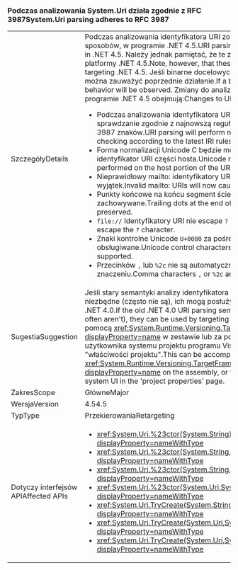 ### <a name="systemuri-parsing-adheres-to-rfc-3987"></a><span data-ttu-id="260ba-101">Podczas analizowania System.Uri działa zgodnie z RFC 3987</span><span class="sxs-lookup"><span data-stu-id="260ba-101">System.Uri parsing adheres to RFC 3987</span></span>

|   |   |
|---|---|
|<span data-ttu-id="260ba-102">Szczegóły</span><span class="sxs-lookup"><span data-stu-id="260ba-102">Details</span></span>|<span data-ttu-id="260ba-103">Podczas analizowania identyfikatora URI został zmieniony na kilka sposobów, w programie .NET 4.5.</span><span class="sxs-lookup"><span data-stu-id="260ba-103">URI parsing has changed in several ways in .NET 4.5.</span></span> <span data-ttu-id="260ba-104">Należy jednak pamiętać, że te zmiany dotyczą tylko kodu platformy .NET 4.5.</span><span class="sxs-lookup"><span data-stu-id="260ba-104">Note, however, that these changes only affect code targeting .NET 4.5.</span></span> <span data-ttu-id="260ba-105">Jeśli binarne docelowych programu .NET 4.0, będzie można zauważyć poprzednie działanie.</span><span class="sxs-lookup"><span data-stu-id="260ba-105">If a binary targets .NET 4.0, the old behavior will be observed.</span></span> <span data-ttu-id="260ba-106">Zmiany do analizowania identyfikatora URI w programie .NET 4.5 obejmują:</span><span class="sxs-lookup"><span data-stu-id="260ba-106">Changes to URI parsing in .NET 4.5 include:</span></span><ul><li><span data-ttu-id="260ba-107">Podczas analizowania identyfikatora URI wykona normalizacji i sprawdzanie zgodnie z najnowszą regułami IRI w dokumencie RFC 3987 znaków.</span><span class="sxs-lookup"><span data-stu-id="260ba-107">URI parsing will perform normalization and character checking according to the latest IRI rules in RFC 3987.</span></span></li><li><span data-ttu-id="260ba-108">Forma normalizacji Unicode C będzie można wykonać tylko na identyfikator URI części hosta.</span><span class="sxs-lookup"><span data-stu-id="260ba-108">Unicode normalization form C will only be performed on the host portion of the URI.</span></span></li><li><span data-ttu-id="260ba-109">Nieprawidłowy mailto: identyfikatory URI teraz spowoduje, że wystąpił wyjątek.</span><span class="sxs-lookup"><span data-stu-id="260ba-109">Invalid mailto: URIs will now cause an exception.</span></span></li><li><span data-ttu-id="260ba-110">Punkty końcowe na końcu segment ścieżki, teraz są zachowywane.</span><span class="sxs-lookup"><span data-stu-id="260ba-110">Trailing dots at the end of a path segment are now preserved.</span></span></li><li><span data-ttu-id="260ba-111"><code>file://</code> Identyfikatory URI nie escape <code>?</code> znaków.</span><span class="sxs-lookup"><span data-stu-id="260ba-111"><code>file://</code> URIs do not escape the <code>?</code> character.</span></span></li><li><span data-ttu-id="260ba-112">Znaki kontrolne Unicode <code>U+0080</code> za pośrednictwem <code>U+009F</code> nie są obsługiwane.</span><span class="sxs-lookup"><span data-stu-id="260ba-112">Unicode control characters <code>U+0080</code> through <code>U+009F</code> are not supported.</span></span></li><li><span data-ttu-id="260ba-113">Przecinków <code>,</code> lub <code>%2c</code> nie są automatycznie niezmienionym znaczeniu.</span><span class="sxs-lookup"><span data-stu-id="260ba-113">Comma characters <code>,</code> or <code>%2c</code> are not automatically unescaped.</span></span></li></ul>|
|<span data-ttu-id="260ba-114">Sugestia</span><span class="sxs-lookup"><span data-stu-id="260ba-114">Suggestion</span></span>|<span data-ttu-id="260ba-115">Jeśli stary semantyki analizy identyfikatora URI programu .NET 4.0 są niezbędne (często nie są), ich mogą posłużyć korzystających z programu .NET 4.0.</span><span class="sxs-lookup"><span data-stu-id="260ba-115">If the old .NET 4.0 URI parsing semantics are necessary (they often aren't), they can be used by targeting .NET 4.0.</span></span> <span data-ttu-id="260ba-116">Można to zrobić za pomocą <xref:System.Runtime.Versioning.TargetFrameworkAttribute?displayProperty=name> w zestawie lub za pośrednictwem interfejsu użytkownika systemu projektu programu Visual Studio na stronie "właściwości projektu".</span><span class="sxs-lookup"><span data-stu-id="260ba-116">This can be accomplished by using a <xref:System.Runtime.Versioning.TargetFrameworkAttribute?displayProperty=name> on the assembly, or through Visual Studio's project system UI in the 'project properties' page.</span></span>|
|<span data-ttu-id="260ba-117">Zakres</span><span class="sxs-lookup"><span data-stu-id="260ba-117">Scope</span></span>|<span data-ttu-id="260ba-118">Główne</span><span class="sxs-lookup"><span data-stu-id="260ba-118">Major</span></span>|
|<span data-ttu-id="260ba-119">Wersja</span><span class="sxs-lookup"><span data-stu-id="260ba-119">Version</span></span>|<span data-ttu-id="260ba-120">4.5</span><span class="sxs-lookup"><span data-stu-id="260ba-120">4.5</span></span>|
|<span data-ttu-id="260ba-121">Typ</span><span class="sxs-lookup"><span data-stu-id="260ba-121">Type</span></span>|<span data-ttu-id="260ba-122">Przekierowania</span><span class="sxs-lookup"><span data-stu-id="260ba-122">Retargeting</span></span>|
|<span data-ttu-id="260ba-123">Dotyczy interfejsów API</span><span class="sxs-lookup"><span data-stu-id="260ba-123">Affected APIs</span></span>|<ul><li><xref:System.Uri.%23ctor(System.String)?displayProperty=nameWithType></li><li><xref:System.Uri.%23ctor(System.String,System.Boolean)?displayProperty=nameWithType></li><li><xref:System.Uri.%23ctor(System.String,System.UriKind)?displayProperty=nameWithType></li><li><xref:System.Uri.%23ctor(System.Uri,System.String)?displayProperty=nameWithType></li><li><xref:System.Uri.TryCreate(System.String,System.UriKind,System.Uri@)?displayProperty=nameWithType></li><li><xref:System.Uri.TryCreate(System.Uri,System.String,System.Uri@)?displayProperty=nameWithType></li><li><xref:System.Uri.TryCreate(System.Uri,System.Uri,System.Uri@)?displayProperty=nameWithType></li></ul>|

